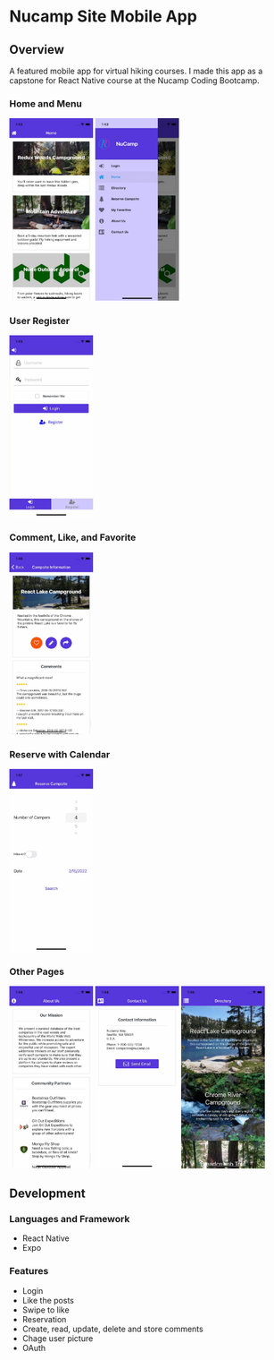 # Nucamp Site Mobile App
## Overview
A featured mobile app for virtual hiking courses. I made this app as a capstone for React Native course at the Nucamp Coding Bootcamp.
### Home and Menu
<p float='left'>
<img src="./assets/1.jpg" alt="nucampsite mobile app1" width="150"/> <img src="././assets/2.jpg" alt="todo app second" width="150"/> 
</p>

### User Register
<p float='left'>
<img src="./assets/3.jpg" alt="todo app" width="150"/> 
</p>

### Comment, Like, and Favorite
<img src="./assets/8.jpg" alt="todo app" width="150"/>

### Reserve with Calendar
<img src="./assets/9.jpg" alt="todo app" width="150"/>

### Other Pages
<p float='left'>
<img src="./assets/4.jpg" alt="todo app" width="150"/> <img src="./assets/5.jpg" alt="todo app" width="150"/> <img src="./assets/6.jpg" alt="todo app" width="150"/> 
</p>


## Development
### Languages and Framework
- React Native
- Expo

### Features
- Login
- Like the posts
- Swipe to like
- Reservation
- Create, read, update, delete and store comments
- Chage user picture
- OAuth


